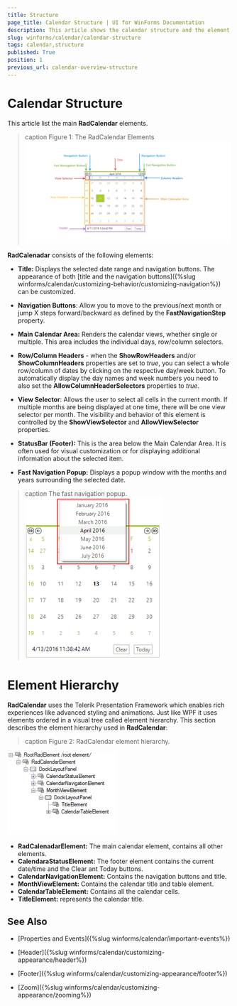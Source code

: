```yaml
---
title: Structure
page_title: Calendar Structure | UI for WinForms Documentation
description: This article shows the calendar structure and the element hierarchy.
slug: winforms/calendar/calendar-structure
tags: calendar,structure
published: True
position: 1
previous_url: calendar-overview-structure
---
```


# Calendar Structure
This article list the main __RadCalendar__ elements.

>caption Figure 1: The RadCalendar Elements
![calendar-calendar-structure 001](images/calendar-calendar-structure001.png)

__RadCalenadar__ consists of the following elements:

* __Title:__ Displays the selected date range and navigation buttons. The appearance of both [title and the navigation buttons]({%slug winforms/calendar/customizing-behavior/customizing-navigation%}) can be customized. 

* __Navigation Buttons__: Allow you to move to the previous/next month or jump X steps forward/backward as defined by the __FastNavigationStep__ property. 

* __Main Calendar Area:__ Renders the calendar views, whether single or multiple. This area includes the individual days, row/column selectors. 

* __Row/Column Headers__ - when the __ShowRowHeaders__ and/or __ShowColumnHeaders__ properties are set to *true*, you can select a whole row/column of dates by clicking on the respective day/week button. To automatically display the day names and week numbers you need to also set the __AllowColumnHeaderSelectors__ properties to *true*.
 
* __View Selector__: Allows the user to select all cells in the current month. If multiple months are being displayed at one time, there will be one view selector per month. The visibility and behavior of this element is controlled by the __ShowViewSelector__ and __AllowViewSelector__ properties.

* __StatusBar (Footer):__ This is the area below the Main Calendar Area. It is often used for visual customization or for displaying additional information about the selected item. 

* __Fast Navigation Popup:__ Displays a popup window with the months and years surrounding the selected date.

>caption The fast navigation popup.
![calendar-calendar-structure 002](images/calendar-calendar-structure002.png)

# Element Hierarchy

__RadCalendar__ uses the Telerik Presentation Framework which enables rich experiences like advanced styling and animations. Just like WPF it uses elements ordered in a visual tree called element hierarchy. This section describes the element hierarchy used in __RadCalendar__:

>caption Figure 2: RadCalendar element hierarchy.

![calendar-calendar-structure 003](images/calendar-calendar-structure003.png)

* __RadCalenadarElement:__ The main calendar element, contains all other elements. 
* __CalendaraStatusElement:__ The footer element contains the current date/time and the Clear ant Today buttons.
* __CalendarNavigationElement:__ Contains the navigation buttons and title.
* __MonthViewElement:__ Contains the calendar title and table element. 
* __CalendarTableElement:__ Contains all the calendar cells.
* __TitleElement:__ represents the calendar title.

## See Also

* [Properties and Events]({%slug winforms/calendar/important-events%})

* [Header]({%slug winforms/calendar/customizing-appearance/header%})

* [Footer]({%slug  winforms/calendar/customizing-appearance/footer%})

* [Zoom]({%slug winforms/calendar/customizing-appearance/zooming%})
